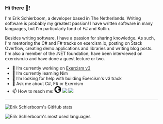 ### Hi there 👋!

I'm Erik Schierboom, a developer based in The Netherlands. Writing software is probably my greatest passion! I have written software in many languages, but I'm particularly fond of F# and Kotlin.

Besides writing software, I have a passion for sharing knowledge. As such, I'm mentoring the C# and F# tracks on exercism.io, posting on Stack Overflow, creating demo applications and libraries and writing blog posts. I'm also a member of the .NET foundation, have been interviewed on exercism.io and have done a guest lecture or two.

- 🔭 I’m currently working on [Exercism v3](https://github.com/exercism/v3)
- 🌱 I’m currently learning Nim
- 🤔 I’m looking for help with building Exercism's v3 track
- 💬 Ask me about C#, F# or Exercism
- 📫 How to reach me: 
  [<img src="https://raw.githubusercontent.com/iconic/open-iconic/master/svg/globe.svg" width="22" />](https://www.erikschierboom.com/) [<img src="https://camo.githubusercontent.com/eacc870029bca30353239d9d629076ba4c18de75/68747470733a2f2f63646e2e6a7364656c6976722e6e65742f6e706d2f73696d706c652d69636f6e734076332f69636f6e732f747769747465722e737667" width="22" />](https://twitter.com/ErikSchierboom) [<img src="https://camo.githubusercontent.com/b65faae8871ebbdb99790f2644ea7f3c89800b0c/68747470733a2f2f63646e2e6a7364656c6976722e6e65742f6e706d2f73696d706c652d69636f6e734076332f69636f6e732f6c696e6b6564696e2e737667" width="22" />](https://www.linkedin.com/in/erikschierboom/)

---

![Erik Schierboom's GitHub stats](https://github-readme-stats.sabesansathananthan.vercel.app/api?username=erikschierboom&show_icons=true&hide_border=true&count_private=true&include_all_commits=true&theme=radical)

![Erik Schierboom's most used languages](https://github-readme-stats.sabesansathananthan.vercel.app/api/top-langs/?username=erikschierboom&layout=compact&theme=radical)
